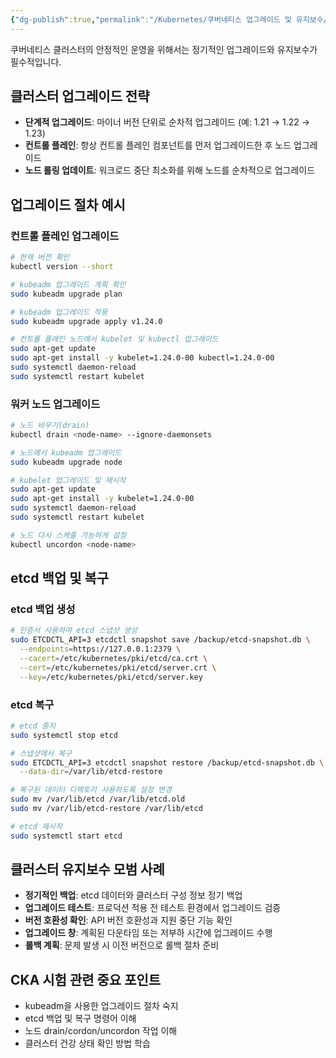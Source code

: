 ```yaml
---
{"dg-publish":true,"permalink":"/Kubernetes/쿠버네티스 업그레이드 및 유지보수/"}
---
```



쿠버네티스 클러스터의 안정적인 운영을 위해서는 정기적인 업그레이드와 유지보수가 필수적입니다.

## 클러스터 업그레이드 전략

- **단계적 업그레이드**: 마이너 버전 단위로 순차적 업그레이드 (예: 1.21 → 1.22 → 1.23)
- **컨트롤 플레인**: 항상 컨트롤 플레인 컴포넌트를 먼저 업그레이드한 후 노드 업그레이드
- **노드 롤링 업데이트**: 워크로드 중단 최소화를 위해 노드를 순차적으로 업그레이드

## 업그레이드 절차 예시

### 컨트롤 플레인 업그레이드

```bash
# 현재 버전 확인
kubectl version --short

# kubeadm 업그레이드 계획 확인
sudo kubeadm upgrade plan

# kubeadm 업그레이드 적용
sudo kubeadm upgrade apply v1.24.0

# 컨트롤 플레인 노드에서 kubelet 및 kubectl 업그레이드
sudo apt-get update
sudo apt-get install -y kubelet=1.24.0-00 kubectl=1.24.0-00
sudo systemctl daemon-reload
sudo systemctl restart kubelet
```

### 워커 노드 업그레이드

```bash
# 노드 비우기(drain)
kubectl drain <node-name> --ignore-daemonsets

# 노드에서 kubeadm 업그레이드
sudo kubeadm upgrade node

# kubelet 업그레이드 및 재시작
sudo apt-get update
sudo apt-get install -y kubelet=1.24.0-00
sudo systemctl daemon-reload
sudo systemctl restart kubelet

# 노드 다시 스케줄 가능하게 설정
kubectl uncordon <node-name>
```

## etcd 백업 및 복구

### etcd 백업 생성

```bash
# 인증서 사용하여 etcd 스냅샷 생성
sudo ETCDCTL_API=3 etcdctl snapshot save /backup/etcd-snapshot.db \
  --endpoints=https://127.0.0.1:2379 \
  --cacert=/etc/kubernetes/pki/etcd/ca.crt \
  --cert=/etc/kubernetes/pki/etcd/server.crt \
  --key=/etc/kubernetes/pki/etcd/server.key
```

### etcd 복구

```bash
# etcd 중지
sudo systemctl stop etcd

# 스냅샷에서 복구
sudo ETCDCTL_API=3 etcdctl snapshot restore /backup/etcd-snapshot.db \
  --data-dir=/var/lib/etcd-restore

# 복구된 데이터 디렉토리 사용하도록 설정 변경
sudo mv /var/lib/etcd /var/lib/etcd.old
sudo mv /var/lib/etcd-restore /var/lib/etcd

# etcd 재시작
sudo systemctl start etcd
```

## 클러스터 유지보수 모범 사례

- **정기적인 백업**: etcd 데이터와 클러스터 구성 정보 정기 백업
- **업그레이드 테스트**: 프로덕션 적용 전 테스트 환경에서 업그레이드 검증
- **버전 호환성 확인**: API 버전 호환성과 지원 중단 기능 확인
- **업그레이드 창**: 계획된 다운타임 또는 저부하 시간에 업그레이드 수행
- **롤백 계획**: 문제 발생 시 이전 버전으로 롤백 절차 준비

## CKA 시험 관련 중요 포인트

- kubeadm을 사용한 업그레이드 절차 숙지
- etcd 백업 및 복구 명령어 이해
- 노드 drain/cordon/uncordon 작업 이해
- 클러스터 건강 상태 확인 방법 학습